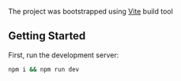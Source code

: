 The project was bootstrapped using [Vite](https://vitejs.dev/) build tool

## Getting Started

First, run the development server:

```bash
npm i && npm run dev
```
